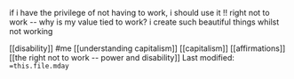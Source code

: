 if i have the privilege of not having to work, i should use it !!
right not to work -- why is my value tied to work?
i create such beautiful things whilst not working


[[disability]] #me  [[understanding capitalism]]   [[capitalism]]   [[affirmations]]   [[the right not to work -- power and disability]]
Last modified: `=this.file.mday`